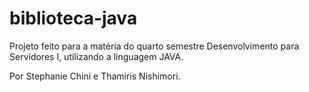 # biblioteca-java
Projeto feito para a matéria do quarto semestre Desenvolvimento para Servidores I, utilizando a linguagem JAVA. 

Por Stephanie Chini e Thamiris Nishimori.
